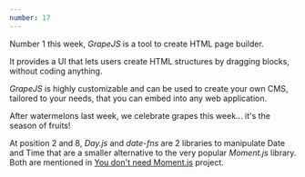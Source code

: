 ```yaml
---
number: 17
---
```


Number 1 this week, _GrapeJS_ is a tool to create HTML page builder.

It provides a UI that lets users create HTML structures by dragging blocks, without coding anything.

_GrapeJS_ is highly customizable and can be used to create your own CMS, tailored to your needs, that you can embed into any web application.

After watermelons last week, we celebrate grapes this week... it's the season of fruits!

At position 2 and 8, _Day.js_ and _date-fns_ are 2 libraries to manipulate Date and Time that are a smaller alternative to the very popular _Moment.js_ library. Both are mentioned in [You don't need Moment.js](https://github.com/you-dont-need/You-Dont-Need-Momentjs) project.
